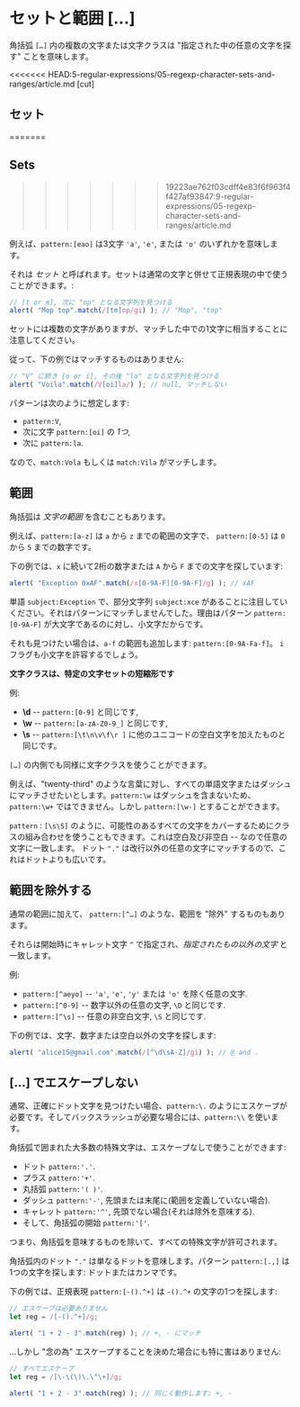 # セットと範囲 [...]

角括弧 `[…]` 内の複数の文字または文字クラスは "指定された中の任意の文字を探す" ことを意味します。

<<<<<<< HEAD:5-regular-expressions/05-regexp-character-sets-and-ranges/article.md
[cut]

## セット
=======
## Sets
>>>>>>> 19223ae762f03cdff4e83f6f963f4f427af93847:9-regular-expressions/05-regexp-character-sets-and-ranges/article.md

例えば、`pattern:[eao]` は3文字 `'a'`, `'e'`, または `'o'` のいずれかを意味します。

それは *セット* と呼ばれます。セットは通常の文字と併せて正規表現の中で使うことができます。:

```js run
// [t or m], 次に "op" となる文字列を見つける
alert( "Mop top".match(/[tm]op/gi) ); // "Mop", "top"
```

セットには複数の文字がありますが、マッチした中での1文字に相当することに注意してください。

従って、下の例ではマッチするものはありません:

```js run
// "V" に続き [o or i], その後 "la" となる文字列を見つける
alert( "Voila".match(/V[oi]la/) ); // null, マッチしない
```

パターンは次のように想定します:

- `pattern:V`,
- 次に文字 `pattern:[oi]` の *1つ*,
- 次に `pattern:la`.

なので、`match:Vola` もしくは `match:Vila` がマッチします。

## 範囲

角括弧は *文字の範囲* を含むこともあります。

例えば、`pattern:[a-z]` は `a` から `z` までの範囲の文字で、 `pattern:[0-5]` は `0` から `5` までの数字です。

下の例では、`x` に続いて2桁の数字または `A` から `F` までの文字を探しています:

```js run
alert( "Exception 0xAF".match(/x[0-9A-F][0-9A-F]/g) ); // xAF
```

単語 `subject:Exception` で、部分文字列 `subject:xce` があることに注目していください。それはパターンにマッチしませんでした。理由はパターン `pattern:[0-9A-F]` が大文字であるのに対し、小文字だからです。

それも見つけたい場合は、`a-f` の範囲も追加します: `pattern:[0-9A-Fa-f]`。 `i` フラグも小文字を許容するでしょう。

**文字クラスは、特定の文字セットの短縮形です**

例:

- **\d** -- `pattern:[0-9]` と同じです,
- **\w** -- `pattern:[a-zA-Z0-9_]` と同じです,
- **\s** -- `pattern:[\t\n\v\f\r ]` に他のユニコードの空白文字を加えたものと同じです。

`[…]` の内側でも同様に文字クラスを使うことができます。

例えば、"twenty-third" のような言葉に対し、すべての単語文字またはダッシュにマッチさせたいとします。`pattern:\w` はダッシュを含まないため、`pattern:\w+` ではできません。しかし `pattern:[\w-]` とすることができます。

`pattern：[\s\S]` のように、可能性のあるすべての文字をカバーするためにクラスの組み合わせを使うこともできます。これは空白及び非空白 -- なので任意の文字に一致します。 ドット `"."` は改行以外の任意の文字にマッチするので、これはドットよりも広いです。

## 範囲を除外する

通常の範囲に加えて、 `pattern:[^…]` のような、範囲を "除外" するものもあります。

それらは開始時にキャレット文字 `^` で指定され、*指定されたもの以外の文字* と一致します。

例:

- `pattern:[^aeyo]` -- `'a'`, `'e'`, `'y'` または `'o'` を除く任意の文字.
- `pattern:[^0-9]` -- 数字以外の任意の文字, `\D` と同じです.
- `pattern:[^\s]` -- 任意の非空白文字, `\S` と同じです.

下の例では、文字、数字または空白以外の文字を探します:

```js run
alert( "alice15@gmail.com".match(/[^\d\sA-Z]/gi) ); // @ and .
```

## […] でエスケープしない

通常、正確にドット文字を見つけたい場合、`pattern:\.` のようにエスケープが必要です。そしてバックスラッシュが必要な場合には、`pattern:\\` を使います。

角括弧で囲まれた大多数の特殊文字は、エスケープなしで使うことができます:

- ドット `pattern:'.'`.
- プラス `pattern:'+'`.
- 丸括弧 `pattern:'( )'`.
- ダッシュ `pattern:'-'`, 先頭または末尾に(範囲を定義していない場合).
- キャレット `pattern:'^'`, 先頭でない場合(それは除外を意味する).
- そして、角括弧の開始 `pattern:'['`.

つまり、角括弧を意味するものを除いて、すべての特殊文字が許可されます。

角括弧内のドット `"."` は単なるドットを意味します。パターン `pattern:[.,]` は1つの文字を探します: ドットまたはカンマです。

下の例では、正規表現 `pattern:[-().^+]` は `-().^+` の文字の1つを探します:

```js run
// エスケープは必要ありません
let reg = /[-().^+]/g;

alert( "1 + 2 - 3".match(reg) ); // +, - にマッチ
```

...しかし "念の為" エスケープすることを決めた場合にも特に害はありません:

```js run
// すべてエスケープ
let reg = /[\-\(\)\.\^\+]/g;

alert( "1 + 2 - 3".match(reg) ); // 同じく動作します: +, -
```
